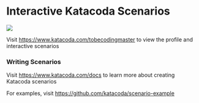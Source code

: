 # Interactive Katacoda Scenarios

[![](http://shields.katacoda.com/katacoda/tobecodingmaster/count.svg)](https://www.katacoda.com/tobecodingmaster "Get your profile on Katacoda.com")

Visit https://www.katacoda.com/tobecodingmaster to view the profile and interactive scenarios

### Writing Scenarios
Visit https://www.katacoda.com/docs to learn more about creating Katacoda scenarios

For examples, visit https://github.com/katacoda/scenario-example

